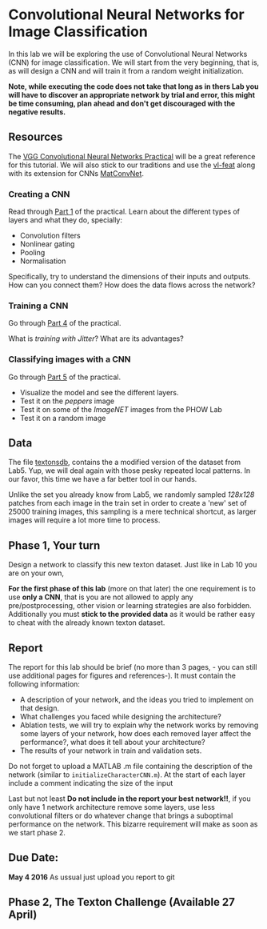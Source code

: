 # Convolutional Neural Networks for Image Classification
In this lab we will be exploring the use of Convolutional Neural Networks (CNN) for image classification. We will start from the very beginning, that is, as will design a CNN and will train it from a random weight initialization.

**Note, while executing the code does not take that long as in thers Lab you will have to discover an appropriate network by trial and error, this might be time consuming, plan ahead and don't get discouraged with the negative results.**

## Resources
The [VGG Convolutional Neural Networks Practical](http://www.robots.ox.ac.uk/~vgg/practicals/cnn/index.html) will be a great reference for this tutorial. We will also stick to our traditions and use the [vl-feat](http://www.vlfeat.org/matlab/matlab.html) along with its extension for CNNs [MatConvNet](http://www.vlfeat.org/matconvnet/functions/).


### Creating a CNN
Read through [Part 1](http://www.robots.ox.ac.uk/~vgg/practicals/cnn/index.html#part1) of the practical.
Learn about the different types of layers and what they do, specially:

- Convolution filters
- Nonlinear gating
- Pooling
- Normalisation

Specifically, try to understand the dimensions of their inputs and outputs. How can you connect them? How does the data flows across the network?

### Training a CNN

Go through [Part 4](http://www.robots.ox.ac.uk/~vgg/practicals/cnn/index.html#part-4-learning-a-character-cnn) of the practical.

What is *training with Jitter*?
What are its advantages?


### Classifying images with a CNN

Go through [Part 5](http://www.robots.ox.ac.uk/~vgg/practicals/cnn/index.html#part-5-using-pretrained-models) of the practical.

- Visualize the model and see the different layers.
- Test it on the *peppers* image
- Test it on some of the *ImageNET* images from the PHOW Lab
- Test it on a random image

## Data

The file [textonsdb](), contains the a modified version of the dataset from Lab5. Yup, we will deal again with those pesky repeated local patterns. In our favor, this time we have a far better tool in our hands.

Unlike the set you already know from Lab5, we randomly sampled *128x128* patches from each image in the train set in order to create a 'new' set of 25000 training images, this sampling is a mere technical shortcut, as larger images will require a lot more time to process.

## Phase 1, Your turn

Design a network to classify this new texton dataset. Just like in Lab 10 you are on your own, 

**For the first phase of this lab** (more on that later) the one requirement is to use **only a CNN**, that is you are not allowed to apply any pre/postprocessing, other vision or learning strategies are also forbidden. Additionally you must **stick to the provided data** as it would be rather easy to cheat with the already known texton dataset.

## Report
The report for this lab should be brief (no more than 3 pages, - you can still use additional pages for figures and references-). It must contain the following information:

- A description of your network, and the ideas you tried to implement on that design.
- What challenges you faced while designing the architecture?
- Ablation tests, we will try to explain why the network works by removing some layers of your network, how does each removed layer affect the performance?, what does it tell about your architecture?
- The results of your network in train and validation sets.

Do not forget to upload a MATLAB .m file containing the description of the network (similar to ``initializeCharacterCNN.m``). At the start of each layer include a comment indicating the size of the input

Last but not least **Do not include in the report your best network!!**, if you only have 1 network architecture remove some layers, use less convolutional filters or do whatever change that brings a suboptimal performance on the network. This bizarre requirement will make as soon as we start phase 2.

## Due Date:
**May 4 2016** As ussual just upload you report to git

## Phase 2, The Texton Challenge (Available 27 April)







